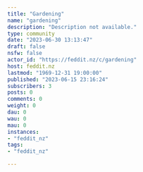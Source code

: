 ```yaml
---
title: "Gardening" 
name: "gardening"
description: "Description not available."
type: community
date: "2023-06-30 13:13:47"
draft: false
nsfw: false
actor_id: "https://feddit.nz/c/gardening"
host: feddit.nz
lastmod: "1969-12-31 19:00:00"
published: "2023-06-15 23:16:24"
subscribers: 3
posts: 0
comments: 0
weight: 0
dau: 0
wau: 0
mau: 0
instances:
- "feddit_nz"
tags: 
- "feddit_nz"

---
```

